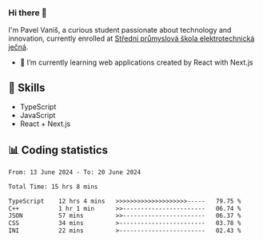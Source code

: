 ### Hi there 👋
I'm Pavel Vaniš, a curious student passionate about technology and innovation, currently enrolled at [Střední průmyslová škola elektrotechnická ječná](https://www.spsejecna.cz/).

- 🌱 I’m currently learning web applications created by React with Next.js

## 🧠 Skills
- TypeScript
- JavaScript
- React + Next.js


## 📊 Coding statistics
<!--START_SECTION:waka-->

```txt
From: 13 June 2024 - To: 20 June 2024

Total Time: 15 hrs 8 mins

TypeScript    12 hrs 4 mins   >>>>>>>>>>>>>>>>>>>>-----   79.75 %
C++           1 hr 1 min      >>-----------------------   06.74 %
JSON          57 mins         >>-----------------------   06.37 %
CSS           34 mins         >------------------------   03.78 %
INI           22 mins         >------------------------   02.43 %
```

<!--END_SECTION:waka-->
